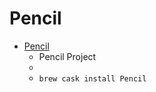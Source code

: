 # Pencil
- [Pencil](https://pencil.evolus.vn/)
  -  Pencil Project
  - 
  - `brew cask install Pencil`
